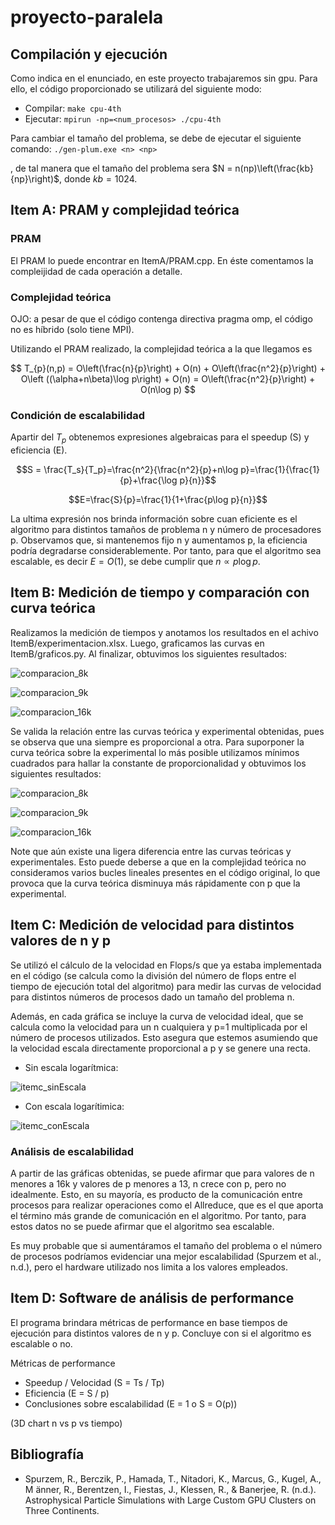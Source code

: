 # proyecto-paralela

## Compilación y ejecución
Como indica en el enunciado, en este proyecto trabajaremos sin gpu. Para ello, el código proporcionado se utilizará del siguiente modo:
- Compilar: `make cpu-4th`
- Ejecutar: `mpirun -np=<num_procesos> ./cpu-4th`

Para cambiar el tamaño del problema, se debe de ejecutar el siguiente comando: 
`./gen-plum.exe <n> <np>`

, de tal manera que el tamaño del problema sera $N = n(np)\left(\frac{kb}{np}\right)$, donde $kb=1024$.


## Item A: PRAM y complejidad teórica

### PRAM
El PRAM lo puede encontrar en ItemA/PRAM.cpp. En éste comentamos la compleijidad de cada operación a detalle.

### Complejidad teórica

OJO: a pesar de que el código contenga directiva pragma omp, el código no es híbrido (solo tiene MPI).

Utilizando el PRAM realizado, la complejidad teórica a la que llegamos es 

$$ T_{p}(n,p) = O\left(\frac{n}{p}\right) + O(n) + O\left(\frac{n^2}{p}\right) + O\left
((\alpha+n\beta)\log p\right) + O(n) = O\left(\frac{n^2}{p}\right) + O(n\log p) $$

### Condición de escalabilidad

Apartir del $T_p$ obtenemos expresiones algebraicas para el speedup (S) y eficiencia (E).

$$S = \frac{T_s}{T_p}=\frac{n^2}{\frac{n^2}{p}+n\log p}=\frac{1}{\frac{1}{p}+\frac{\log p}{n}}$$

$$E=\frac{S}{p}=\frac{1}{1+\frac{p\log p}{n}}$$

La ultima expresión nos brinda información sobre cuan eficiente es el algoritmo para distintos tamaños de problema n y número de procesadores p. Observamos que, si mantenemos fijo n y aumentamos p, la eficiencia podría degradarse considerablemente. Por tanto, para que el algoritmo sea escalable, es decir $E=O(1),$ se debe cumplir que $n \propto p \log p$.


## Item B: Medición de tiempo y comparación con curva teórica

 Realizamos la medición de tiempos y anotamos los resultados en el achivo ItemB/experimentacion.xlsx. Luego, graficamos las curvas en ItemB/graficos.py. Al finalizar, obtuvimos los siguientes resultados:

![comparacion_8k](ItemB/sinConstante/comparacion_8k.png)

![comparacion_9k](ItemB/sinConstante/comparacion_9k.png)

![comparacion_16k](ItemB/sinConstante/comparacion_16k.png)

Se valida la relación entre las curvas teórica y experimental obtenidas, pues se observa que una siempre es proporcional a otra. Para suporponer la curva teórica sobre la experimental lo más posible utilizamos mínimos cuadrados para hallar la constante de proporcionalidad y obtuvimos los siguientes resultados:

![comparacion_8k](ItemB/conConstante/comparacion_8k.png)

![comparacion_9k](ItemB/conConstante/comparacion_9k.png)

![comparacion_16k](ItemB/conConstante/comparacion_16k.png)

Note que aún existe una ligera diferencia entre las curvas teóricas y experimentales. Esto puede deberse a que en la complejidad teórica no consideramos varios bucles lineales presentes en el código original, lo que provoca que la curva teórica disminuya más rápidamente con p que la experimental.

## Item C: Medición de velocidad para distintos valores de n y p

Se utilizó el cálculo de la velocidad en Flops/s que ya estaba implementada en el código (se calcula como la división del número de flops entre el tiempo de ejecución total del algoritmo) para medir las curvas de velocidad para distintos números de procesos dado un tamaño del problema n.

Además, en cada gráfica se incluye la curva de velocidad ideal, que se calcula como la velocidad para un n cualquiera y p=1 multiplicada por el número de procesos utilizados. Esto asegura que estemos asumiendo que la velocidad escala directamente proporcional a p y se genere una recta.

- Sin escala logarítmica:

![itemc_sinEscala](Itemc/comparacion.png)

- Con escala logarítimica:

![itemc_conEscala](Itemc/comparacion_escalaLog.png)

### Análisis de escalabilidad
A partir de las gráficas obtenidas, se puede afirmar que para valores de n menores a 16k y valores de p menores a 13, n crece con p, pero no idealmente. Esto, en su mayoría, es producto de la comunicación entre procesos para realizar operaciones como el Allreduce, que es el que aporta el término más grande de comunicación en el algoritmo. Por tanto, para estos datos no se puede afirmar que el algoritmo sea escalable.

Es muy probable que si aumentáramos el tamaño del problema o el número de procesos podríamos evidenciar una mejor escalabilidad (Spurzem et al., n.d.), pero el hardware utilizado nos limita a los valores empleados.

## Item D: Software de análisis de performance

El programa brindara métricas de performance en base tiempos de ejecución para distintos valores de n y p. Concluye con si el algoritmo es escalable o no.

Métricas de performance
- Speedup / Velocidad (S = Ts / Tp)
- Eficiencia (E = S / p)
- Conclusiones sobre escalabilidad (E = 1 o S = O(p))

(3D chart n vs p vs tiempo)

## Bibliografía

- Spurzem, R., Berczik, P., Hamada, T., Nitadori, K., Marcus, G., Kugel, A., M ̈anner, R., Berentzen, I., Fiestas, J., Klessen, R., & Banerjee, R. (n.d.). Astrophysical Particle Simulations with Large Custom GPU Clusters on Three Continents.
